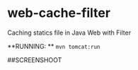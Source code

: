 web-cache-filter
================
Caching statics file in Java Web with Filter

**RUNNING: ** ```mvn tomcat:run```

##SCREENSHOOT

